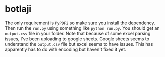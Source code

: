 # botlaji

The only requirement is `PyPDF2` so make sure you install the dependency. Then run the `run.py` using something like `python run.py`. You should get an `output.csv` file in your folder. Note that because of some excel parsing issues, I've been uploading to google sheets. Google sheets seems to understand the `output.csv` file but excel seems to have issues. This has apparently has to do with encoding but haven't fixed it yet.
